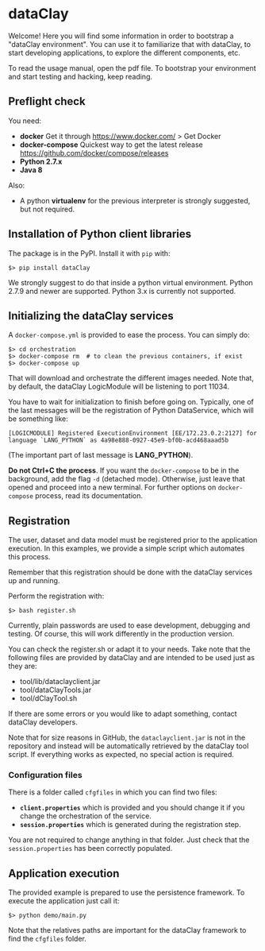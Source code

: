 
# dataClay

Welcome! Here you will find some information in order to bootstrap
a "dataClay environment". You can use it to familiarize that with
dataClay, to start developing applications, to explore the different
components, etc.

To read the usage manual, open the pdf file. To bootstrap your environment
and start testing and hacking, keep reading.

## Preflight check

You need:

  - **docker** Get it through https://www.docker.com/ > Get Docker
  - **docker-compose** Quickest way to get the latest release https://github.com/docker/compose/releases
  - **Python 2.7.x**
  - **Java 8**

Also:
  - A python **virtualenv** for the previous interpreter is strongly suggested, but not required.


## Installation of Python client libraries

The package is in the PyPI. Install it with `pip` with:

    $> pip install dataClay

We strongly suggest to do that inside a python virtual environment. Python 2.7.9 and newer are supported. Python 3.x is currently not supported.


## Initializing the dataClay services

A `docker-compose.yml` is provided to ease the process. You can simply do:

    $> cd orchestration
    $> docker-compose rm  # to clean the previous containers, if exist
    $> docker-compose up

That will download and orchestrate the different images needed. Note that, 
by default, the dataClay LogicModule will be listening to port 11034.

You have to wait for initialization to finish before going on. Typically, 
one of the last messages will be the registration of Python DataService, 
which will be something like:

    [LOGICMODULE] Registered ExecutionEnvironment [EE/172.23.0.2:2127] for language `LANG_PYTHON` as 4a98e888-0927-45e9-bf0b-acd468aaad5b

(The important part of last message is **LANG_PYTHON**).

**Do not Ctrl+C the process**. If you want the `docker-compose` to be in the
background, add the flag `-d` (detached mode). Otherwise, just leave that 
opened and proceed into a new terminal. For further options on `docker-compose`
process, read its documentation.


## Registration

The user, dataset and data model must be registered prior to the application
execution. In this examples, we provide a simple script which automates this
process.

Remember that this registration should be done with the dataClay
services up and running.

Perform the registration with:

    $> bash register.sh

Currently, plain passwords are used to ease development, debugging and testing. Of course,
this will work differently in the production version.

You can check the register.sh or adapt it to your needs. Take note that the following 
files are provided by dataClay and are intended to be used just as they are:

  - tool/lib/dataclayclient.jar
  - tool/dataClayTools.jar
  - tool/dClayTool.sh

If there are some errors or you would like to adapt something, contact dataClay 
developers.

Note that for size reasons in GitHub, the `dataclayclient.jar` is not in the
repository and instead will be automatically retrieved by the dataClay tool
script. If everything works as expected, no special action is required.


### Configuration files

There is a folder called `cfgfiles` in which you can find two files:

  - **`client.properties`** which is provided and you should change it if you
change the orchestration of the service.
  - **`session.properties`** which is generated during the registration step.

You are not required to change anything in that folder. Just check that the 
`session.properties` has been correctly populated.


## Application execution

The provided example is prepared to use the persistence framework. To execute
the application just call it:

    $> python demo/main.py

Note that the relatives paths are important for the dataClay framework to find
the `cfgfiles` folder.

